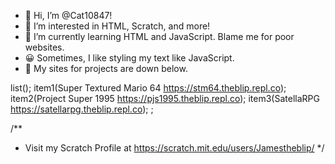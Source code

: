 - 👋 Hi, I’m @Cat10847!
- 👀 I’m interested in HTML, Scratch, and more!
- 🌱 I’m currently learning HTML and JavaScript. Blame me for poor websites.
- 😀 Sometimes, I like styling my text like JavaScript.
- 🔧 My sites for projects are down below.

list();
  item1(Super Textured Mario 64 https://stm64.theblip.repl.co);
  item2(Project Super 1995 https://pjs1995.theblip.repl.co);
  item3(SatellaRPG https://satellarpg.theblip.repl.co);
;

/**
 * Visit my Scratch Profile at https://scratch.mit.edu/users/Jamestheblip/
 */
